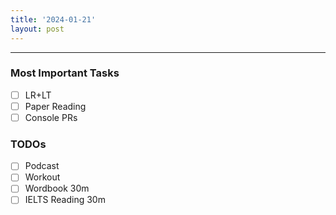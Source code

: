 ```yaml
---
title: '2024-01-21'
layout: post
---
```


---

### Most Important Tasks

- [ ] LR+LT
- [ ] Paper Reading
- [ ] Console PRs

### TODOs

- [ ] Podcast
- [ ] Workout
- [ ] Wordbook 30m
- [ ] IELTS Reading 30m
